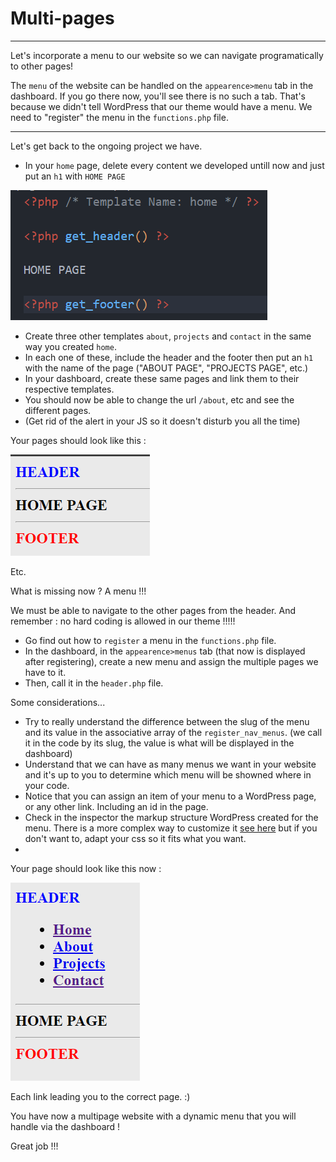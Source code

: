 # Multi-pages

---

Let's incorporate a menu to our website so we can navigate programatically to other pages!

The `menu` of the website can be handled on the `appearence>menu` tab in the dashboard. If you go there now, you'll see there is no such a tab. That's because we didn't tell WordPress that our theme would have a menu. We need to "register" the menu in the `functions.php` file.

---

Let's get back to the ongoing project we have.

- In your `home` page, delete every content we developed untill now and just put an `h1` with `HOME PAGE`

![alt text](image-7.png)

- Create three other templates `about`, `projects` and `contact` in the same way you created `home`.
- In each one of these, include the header and the footer then put an `h1` with the name of the page ("ABOUT PAGE", "PROJECTS PAGE", etc.)
- In your dashboard, create these same pages and link them to their respective templates.
- You should now be able to change the url `/about`, etc and see the different pages.
- (Get rid of the alert in your JS so it doesn't disturb you all the time)

Your pages should look like this :

![alt text](image-8.png)

Etc.

What is missing now ? A menu !!!

We must be able to navigate to the other pages from the header. And remember : no hard coding is allowed in our theme !!!!!

- Go find out how to `register` a menu in the `functions.php` file.
- In the dashboard, in the `appearence>menus` tab (that now is displayed after registering), create a new menu and assign the multiple pages we have to it.
- Then, call it in the `header.php` file.

Some considerations...

- Try to really understand the difference between the slug of the menu and its value in the associative array of the `register_nav_menus`. (we call it in the code by its slug, the value is what will be displayed in the dashboard)
- Understand that we can have as many menus we want in your website and it's up to you to determine which menu will be showned where in your code.
- Notice that you can assign an item of your menu to a WordPress page, or any other link. Including an id in the page.
- Check in the inspector the markup structure WordPress created for the menu. There is a more complex way to customize it [see here](https://savvy.co.il/en/blog/wordpress-development/create-menu-clean-markup-wordpress-templates/#) but if you don't want to, adapt your css so it fits what you want.
-

Your page should look like this now :

![alt text](image-9.png)

Each link leading you to the correct page. :)

You have now a multipage website with a dynamic menu that you will handle via the dashboard !

Great job !!!
